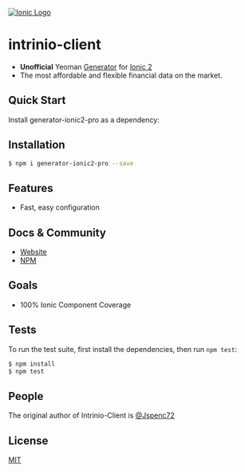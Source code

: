 [![Ionic Logo](https://s3.amazonaws.com/intrinio-production/images/Intrinio+Logo/IntrinioLogo-Green-optimized.png)](http://www.ionicframework.com)

# intrinio-client
- **Unofficial** Yeoman [Generator](https://www.npmjs.com/package/generator-ionic2-pro) for [Ionic 2](http://www.intrinio.com)
- The most affordable and flexible financial data on the market.

## Quick Start


Install generator-ionic2-pro as a dependency:


## Installation

```bash
$ npm i generator-ionic2-pro --save
```

## Features

  * Fast, easy configuration


## Docs & Community

  * [Website](https://www.ionicframework.com)
  * [NPM](https://www.npmjs.com/package/generator-ionic2-pro)

## Goals
  * 100% Ionic Component Coverage

## Tests

  To run the test suite, first install the dependencies, then run `npm test`:

```bash
$ npm install
$ npm test
```

## People

The original author of Intrinio-Client is [@Jspenc72](https://github.com/jspenc72)
## License

  [MIT](LICENSE)

